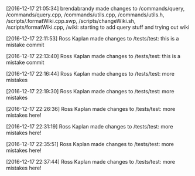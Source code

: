 [comment]: 4506cb1f682dff178d5a0ba2c2feb35d504d153c

[2016-12-17 21:05:34] brendabrandy made changes to /commands/query, /commands/query.cpp, /commands/utils.cpp, /commands/utils.h, /scripts/.formatWiki.cpp.swp, /scripts/changeWiki.sh, /scripts/formatWiki.cpp, /wiki:  starting to add query stuff and trying out wiki

[2016-12-17 22:11:53] Ross Kaplan made changes to /tests/test:  this is a mistake commit


[comment]: 649c212bf842cf9b06e547ad2cf0f2e8f28de8a3

[2016-12-17 22:13:40] Ross Kaplan made changes to /tests/test:  this is a mistake commit


[comment]: 68528545b807e8d46999b981429739f5948be3e2

[2016-12-17 22:16:44] Ross Kaplan made changes to /tests/test:  more mistakes


[comment]: ff22736e75483617f765069abdff5937c7574e43

[2016-12-17 22:19:30] Ross Kaplan made changes to /tests/test:  more mistakes


[comment]: eb3ac8c7eaa8f125ece382e8d0ae86a469c13e45

[2016-12-17 22:26:36] Ross Kaplan made changes to /tests/test:  more mistakes here!


[comment]: 232a01b5a0b450c6d14a95a56ad3ecb394eb6f62

[2016-12-17 22:31:19] Ross Kaplan made changes to /tests/test:  more mistakes here!


[comment]: cfcdf38890c03cf1e6f7f58ac5d82e8e432873d9

[2016-12-17 22:35:51] Ross Kaplan made changes to /tests/test:  more mistakes here!


[comment]: ca1d9385f58a2be00c183df616570eae6a4857dd

[2016-12-17 22:37:44] Ross Kaplan made changes to /tests/test:  more mistakes here!


